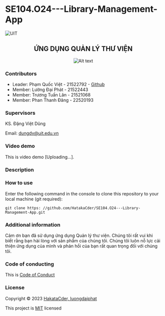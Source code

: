 # SE104.O24---Library-Management-App
![UIT](https://img.shields.io/badge/from-UIT%20VNUHCM-blue?style=for-the-badge&link=https%3A%2F%2Fwww.uit.edu.vn%2F)

 <h2 align="center"> ỨNG DỤNG QUẢN LÝ THƯ VIỆN </h2>

<p align="center">
  <img src="https://en.uit.edu.vn/sites/vi/files/banner_en.png" alt="Alt text">
</p>


<h3>Contributors</h3>

- Leader: Phạm Quốc Việt - 21522792 - [Github]()
- Member: Lường Đại Phát - 21522443
- Member: Trương Tuấn Lân - 21521068
- Member: Phan Thanh Đăng - 22520193

<h3>Supervisors</h3>

KS. Đặng Việt Dũng

Email: dungdv@uit.edu.vn

<h3>Video demo</h3>

This is video demo [Uploading...].

<h3>Description</h3>


<h3>How to use</h3>

Enter the following command in the console to clone this repository to your local machine (git required):
<p>
 
    git clone https: //github.com/HatakaCder/SE104.O24---Library-Management-App.git

</p>

<h3>Additional information</h3>
Cảm ơn bạn đã sử dụng ứng dụng Quản lý thư viện. Chúng tôi rất vui khi biết rằng bạn hài lòng với sản phẩm của chúng tôi. Chúng tôi luôn nỗ lực cải thiện ứng dụng của mình và phản hồi của bạn rất quan trọng đối với chúng tôi.

<h3>Code of conducting</h3>

This is [Code of Conduct](https://github.com/HatakaCder/SE104.O24---Library-Management-App/blob/main/CODE_OF_CONDUCT.md)

<h3>License</h3>

Copyright © 2023 [HakataCder, luongdaiphat]()

This project is [MIT](https://github.com/HatakaCder/SE104.O24---Library-Management-App/blob/main/LICENSE) licensed
